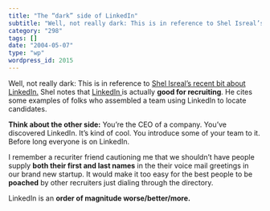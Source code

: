 ```yaml
---
title: "The “dark” side of LinkedIn"
subtitle: "Well, not really dark: This is in reference to Shel Isreal’s recent bit about LinkedIn."
category: "298"
tags: []
date: "2004-05-07"
type: "wp"
wordpress_id: 2015
---
```

Well, not really dark: This is in reference to [Shel Isreal’s recent bit about LinkedIn.](http://seems2shel.typepad.com/itseemstome/2004/05/linkedin_part_3.html) Shel notes that [LinkedIn ](http://www.linkedin.com/)is actually **good for recruiting**. He cites some examples of folks who assembled a team using LinkedIn to locate candidates.

**Think about the other side:** You’re the CEO of a company. You’ve discovered LinkedIn. It’s kind of cool. You introduce some of your team to it. Before long everyone is on LinkedIn. 

I remember a recuriter friend cautioning me that we shouldn’t have people supply **both their first and last names** in the their voice mail greetings in our brand new startup. It would make it too easy for the best people to be **poached** by other recruiters just dialing through the directory.

LinkedIn is an **order of magnitude worse/better/more.**